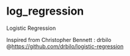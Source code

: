 # log_regression
Logistic Regression

Inspired from Christopher Bennett : drbilo @https://github.com/drbilo/logistic-regression
